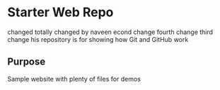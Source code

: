 # Starter Web Repo
changed  totally
changed by naveen
econd change 
fourth change
third change 
his repository is for showing how Git and GitHub work

## Purpose

Sample website with plenty of files for demos
